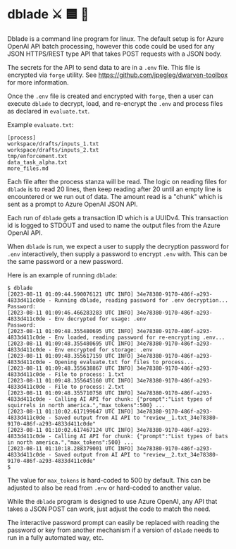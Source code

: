 # dblade ⚔️ 🟦 🧠

Dblade is a command line program for linux. The default setup is for Azure OpenAI APi batch processing, however this code could be used for any JSON HTTPS/REST type API that takes POST requests with a JSON body.

The secrets for the API to send data to are in a `.env` file. This file is encrypted via `forge` utility. See https://github.com/jpegleg/dwarven-toolbox for more information.

Once the `.env` file is created and encrypted with `forge`, then a user can execute `dblade` to decrypt, load, and re-encrypt the `.env` and process files as declared in `evaluate.txt`.

Example `evaluate.txt`:

```
[process]
workspace/drafts/inputs_1.txt
workspace/drafts/inputs_2.txt
tmp/enforcement.txt
data_task_alpha.txt
more_files.md
```

Each file after the process stanza will be read. The logic on reading files for `dblade` is to read 20 lines, then keep reading after 20 until an empty line is encountered or we run out of data.
The amount read is a "chunk" which is sent as a prompt to Azure OpenAI JSON API.

Each run of `dblade` gets a transaction ID which is a UUIDv4. This transaction id is logged to STDOUT and used to name the output files from the Azure OpenAI API.

When `dblade` is run, we expect a user to supply the decryption password for `.env` interactively, then supply a password to encrypt `.env` with. This can be the same password or a new password.

Here is an example of running `dblade`:

```
$ dblade
[2023-08-11 01:09:44.590076121 UTC INFO] 34e78380-9170-486f-a293-4833d411c0de - Running dblade, reading password for .env decryption...
Password: 
[2023-08-11 01:09:46.466283283 UTC INFO] 34e78380-9170-486f-a293-4833d411c0de - Env decrypted for usage: .env
Password: 
[2023-08-11 01:09:48.355480695 UTC INFO] 34e78380-9170-486f-a293-4833d411c0de - Env loaded, reading password for re-encrypting .env...
[2023-08-11 01:09:48.355480695 UTC INFO] 34e78380-9170-486f-a293-4833d411c0de - Env encrypted for storage: .env
[2023-08-11 01:09:48.355617159 UTC INFO] 34e78380-9170-486f-a293-4833d411c0de - Opening evaluate.txt for files to process...
[2023-08-11 01:09:48.355638867 UTC INFO] 34e78380-9170-486f-a293-4833d411c0de - File to process: 1.txt
[2023-08-11 01:09:48.355645160 UTC INFO] 34e78380-9170-486f-a293-4833d411c0de - File to process: 2.txt
[2023-08-11 01:09:48.355710758 UTC INFO] 34e78380-9170-486f-a293-4833d411c0de - Calling AI API for chunk: {"prompt":"List types of squirrels in north america.","max_tokens":500} ...
[2023-08-11 01:10:02.617199647 UTC INFO] 34e78380-9170-486f-a293-4833d411c0de - Saved output from AI API to "review__1.txt_34e78380-9170-486f-a293-4833d411c0de"
[2023-08-11 01:10:02.617467124 UTC INFO] 34e78380-9170-486f-a293-4833d411c0de - Calling AI API for chunk: {"prompt":"List types of bats in north america.","max_tokens":500} ...
[2023-08-11 01:10:18.288379001 UTC INFO] 34e78380-9170-486f-a293-4833d411c0de - Saved output from AI API to "review__2.txt_34e78380-9170-486f-a293-4833d411c0de"
$
```

The value for `max_tokens` is hard-coded to 500 by default. This can be adjusted to also be read from `.env` or hard-coded to another value.

While the `dblade` program is designed to use Azure OpenAI, any API that takes a JSON POST can work, just adjust the code to match the need. 

The interactive password prompt can easily be replaced with reading the password or key from another mechanism if a version of `dblade` needs to run in a fully automated way, etc.
